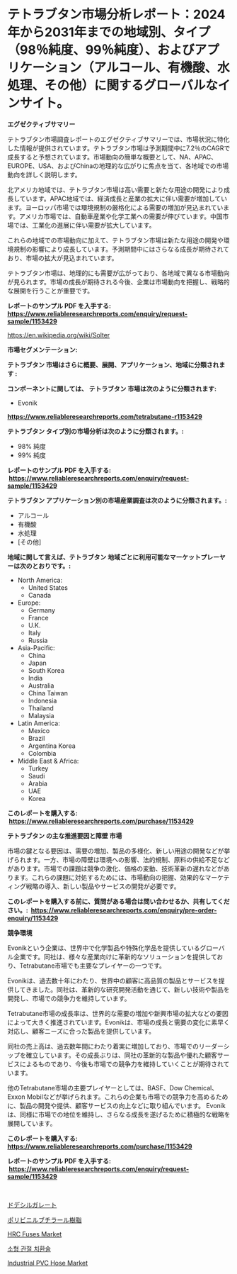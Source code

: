 <p><h1>テトラブタン市場分析レポート：2024年から2031年までの地域別、タイプ（98％純度、99％純度）、およびアプリケーション（アルコール、有機酸、水処理、その他）に関するグローバルなインサイト。</h1></p><p><strong>エグゼクティブサマリー</strong></p>
<p><p>テトラブタン市場調査レポートのエグゼクティブサマリーでは、市場状況に特化した情報が提供されています。テトラブタン市場は予測期間中に7.2％のCAGRで成長すると予想されています。市場動向の簡単な概要として、NA、APAC、EUROPE、USA、およびChinaの地理的な広がりに焦点を当て、各地域での市場動向を詳しく説明します。</p><p>北アメリカ地域では、テトラブタン市場は高い需要と新たな用途の開発により成長しています。APAC地域では、経済成長と産業の拡大に伴い需要が増加しています。ヨーロッパ市場では環境規制の厳格化による需要の増加が見込まれています。アメリカ市場では、自動車産業や化学工業への需要が伸びています。中国市場では、工業化の進展に伴い需要が拡大しています。</p><p>これらの地域での市場動向に加えて、テトラブタン市場は新たな用途の開発や環境規制の影響により成長しています。予測期間中にはさらなる成長が期待されており、市場の拡大が見込まれています。</p><p>テトラブタン市場は、地理的にも需要が広がっており、各地域で異なる市場動向が見られます。市場の成長が期待される今後、企業は市場動向を把握し、戦略的な展開を行うことが重要です。</p></p>
<p><strong>レポートのサンプル PDF を入手する: <a href="https://www.reliableresearchreports.com/enquiry/request-sample/1153429">https://www.reliableresearchreports.com/enquiry/request-sample/1153429</a></strong></p>
<p><a href="https://en.wikipedia.org/wiki/Solter">https://en.wikipedia.org/wiki/Solter</a></p>
<p><strong>市場セグメンテーション:</strong></p>
<p><strong> テトラブタン 市場はさらに概要、展開、アプリケーション、地域に分類されます :</strong></p>
<p><strong>コンポーネントに関しては、 テトラブタン 市場は次のように分類されます: &nbsp;</strong></p>
<p><ul><li>Evonik</li></ul></p>
<p><strong><a href="https://www.reliableresearchreports.com/tetrabutane-r1153429">https://www.reliableresearchreports.com/tetrabutane-r1153429</a></strong></p>
<p><strong> テトラブタン タイプ別の市場分析は次のように分類されます。:</strong></p>
<p><ul><li>98% 純度</li><li>99% 純度</li></ul></p>
<p><strong>レポートのサンプル PDF を入手する: &nbsp;<a href="https://www.reliableresearchreports.com/enquiry/request-sample/1153429">https://www.reliableresearchreports.com/enquiry/request-sample/1153429</a></strong></p>
<p><strong> テトラブタン アプリケーション別の市場産業調査は次のように分類されます。:</strong></p>
<p><ul><li>アルコール</li><li>有機酸</li><li>水処理</li><li>[その他]</li></ul></p>
<p><strong>地域に関して言えば、テトラブタン 地域ごとに利用可能なマーケットプレーヤーは次のとおりです。:</strong></p>
<p><ul>
    <li>
        North America:
        <ul>
            <li>United States</li>
            <li>Canada</li>
        </ul>
    </li>
    <li>
        Europe:
        <ul>
            <li>Germany</li>
            <li>France</li>
            <li>U.K.</li>
            <li>Italy</li>
            <li>Russia</li>
        </ul>
    </li>
    <li>
        Asia-Pacific:
        <ul>
            <li>China</li>
            <li>Japan</li>
            <li>South Korea</li>
            <li>India</li>
            <li>Australia</li>
            <li>China Taiwan</li>
            <li>Indonesia</li>
            <li>Thailand</li>
            <li>Malaysia</li>
        </ul>
    </li>
    <li>
        Latin America:
        <ul>
            <li>Mexico</li>
            <li>Brazil</li>
            <li>Argentina Korea</li>
            <li>Colombia</li>
        </ul>
    </li>
    <li>
        Middle East & Africa:
        <ul>
            <li>Turkey</li>
            <li>Saudi</li>
            <li>Arabia</li>
            <li>UAE</li>
            <li>Korea</li>
        </ul>
    </li>
    </ul></p>
<p><strong>このレポートを購入する: &nbsp;<a href="https://www.reliableresearchreports.com/purchase/1153429">https://www.reliableresearchreports.com/purchase/1153429</a></strong></p>
<p><strong>テトラブタン の主な推進要因と障壁 市場</strong></p>
<p><p>市場の鍵となる要因は、需要の増加、製品の多様化、新しい用途の開発などが挙げられます。一方、市場の障壁は環境への影響、法的規制、原料の供給不足などがあります。市場での課題は競争の激化、価格の変動、技術革新の遅れなどがあります。これらの課題に対処するためには、市場動向の把握、効果的なマーケティング戦略の導入、新しい製品やサービスの開発が必要です。</p></p>
<p><strong>このレポートを購入する前に、質問がある場合は問い合わせるか、共有してください。:&nbsp; <a href="https://www.reliableresearchreports.com/enquiry/pre-order-enquiry/1153429">https://www.reliableresearchreports.com/enquiry/pre-order-enquiry/1153429</a></strong></p>
<p><strong>競争環境</strong></p>
<p><p>Evonikという企業は、世界中で化学製品や特殊化学品を提供しているグローバル企業です。同社は、様々な産業向けに革新的なソリューションを提供しており、Tetrabutane市場でも主要なプレイヤーの一つです。</p><p>Evonikは、過去数十年にわたり、世界中の顧客に高品質の製品とサービスを提供してきました。同社は、革新的な研究開発活動を通じて、新しい技術や製品を開発し、市場での競争力を維持しています。</p><p>Tetrabutane市場の成長率は、世界的な需要の増加や新興市場の拡大などの要因によって大きく推進されています。Evonikは、市場の成長と需要の変化に素早く対応し、顧客ニーズに合った製品を提供しています。</p><p>同社の売上高は、過去数年間にわたり着実に増加しており、市場でのリーダーシップを確立しています。その成長ぶりは、同社の革新的な製品や優れた顧客サービスによるものであり、今後も市場での競争力を維持していくことが期待されています。</p><p>他のTetrabutane市場の主要プレイヤーとしては、BASF、Dow Chemical、Exxon Mobilなどが挙げられます。これらの企業も市場での競争力を高めるために、製品の開発や提供、顧客サービスの向上などに取り組んでいます。 Evonikは、同様に市場での地位を維持し、さらなる成長を遂げるために積極的な戦略を展開しています。</p></p>
<p><strong>このレポートを購入する: &nbsp; <a href="https://www.reliableresearchreports.com/purchase/1153429">https://www.reliableresearchreports.com/purchase/1153429</a></strong></p>
<p><strong>レポートのサンプル PDF を入手する: &nbsp;<a href="https://www.reliableresearchreports.com/enquiry/request-sample/1153429">https://www.reliableresearchreports.com/enquiry/request-sample/1153429</a></strong><strong></strong></p>
<p>&nbsp;</p>
<p><p><a href="https://github.com/RandallRunte2023/Market-Research-Report-List-2/blob/main/58486283604.md">ドデシルガレート</a></p><p><a href="https://github.com/DanykaKilback/Market-Research-Report-List-2/blob/main/52969653605.md">ポリビニルブチラール樹脂</a></p><p><a href="https://github.com/fkhcgcyl33/Market-Research-Report-List-1/blob/main/hrc-fuses-market.md">HRC Fuses Market</a></p><p><a href="https://github.com/LuckeyCorbin/Market-Research-Report-List-1/blob/main/89123657763.md">소형 관절 치환술</a></p><p><a href="https://github.com/yazulaeha/Market-Research-Report-List-1/blob/main/industrial-pvc-hose-market.md">Industrial PVC Hose Market</a></p></p>